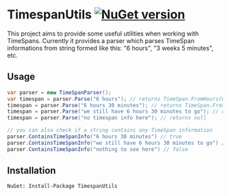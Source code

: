 # TimespanUtils [![NuGet version](https://badge.fury.io/nu/TimeSpanUtils.svg)](https://badge.fury.io/nu/TimeSpanUtils)
This project aims to provide some useful utilities when working with TimeSpans. Currently it provides a parser which parses TimeSpan informations from string formed like this: "6 hours", "3 weeks 5 minutes", etc.
## Usage
```cs
var parser = new TimeSpanParser();
var timespan = parser.Parse("6 hours"); // returns TimeSpan.FromHours(6);
timespan = parser.Parse("6 hours 30 minutes"); // returns TimeSpan.FromHours(6.5);
timespan = parser.Parse("we still have 6 hours 30 minutes to go"); // returns TimeSpan.FromHours(6.5);
timespan = parser.Parse("no timespan info here"); // returns null

// you can also check if a string contains any TimeSpan information
parser.ContainsTimeSpanInfo("6 hours 30 minutes") // true
parser.ContainsTimeSpanInfo("we still have 6 hours 30 minutes to go") // true
parser.ContainsTimeSpanInfo("nothing to see here") // false
```
## Installation
```
NuGet: Install-Package TimespanUtils
```